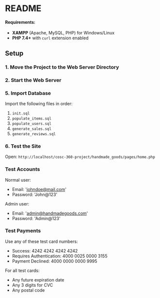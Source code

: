 # README

#### Requirements:

- **XAMPP** (Apache, MySQL, PHP) for Windows/Linux
- **PHP 7.4+** with `curl` extension enabled

## Setup

### 1. Move the Project to the Web Server Directory

### 2. Start the Web Server

### 5. Import Database

Import the following files in order:
1. `init.sql`
2. `populate_items.sql`
3. `populate_users.sql`
4. `generate_sales.sql`
4. `generate_reviews.sql`

### 6. Test the Site

Open: `http://localhost/cosc-360-project/handmade_goods/pages/home.php`

### Test Accounts

Normal user:
- Email: 'johndoe@mail.com'
- Password: 'John@123'

Admin user:
- Email: 'admin@handmadegoods.com'
- Password: 'Admin@123'

### Test Payments

Use any of these test card numbers:
- Success: 4242 4242 4242 4242
- Requires Authentication: 4000 0025 0000 3155
- Payment Declined: 4000 0000 0000 9995

For all test cards:
- Any future expiration date
- Any 3 digits for CVC
- Any postal code

